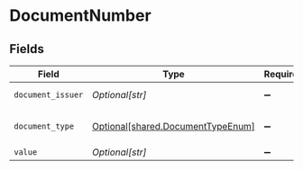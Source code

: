# DocumentNumber


## Fields

| Field                                                                            | Type                                                                             | Required                                                                         | Description                                                                      | Example                                                                          |
| -------------------------------------------------------------------------------- | -------------------------------------------------------------------------------- | -------------------------------------------------------------------------------- | -------------------------------------------------------------------------------- | -------------------------------------------------------------------------------- |
| `document_issuer`                                                                | *Optional[str]*                                                                  | :heavy_minus_sign:                                                               | Document issuer                                                                  | BA                                                                               |
| `document_type`                                                                  | [Optional[shared.DocumentTypeEnum]](undefined/models/shared/documenttypeenum.md) | :heavy_minus_sign:                                                               | Document type like EMD, MCO                                                      | Ticket                                                                           |
| `value`                                                                          | *Optional[str]*                                                                  | :heavy_minus_sign:                                                               | N/A                                                                              | 1259900123456                                                                    |